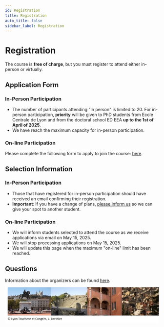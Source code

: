 ```yaml
---
id: Registration
title: Registration
auto_title: false
sidebar_label: Registration
---
```


# Registration

The course is **free of charge**, but you must register to attend either in-person or virtually.

## Application Form
### In-Person Participation
- The number of participants attending "in person" is limited to 20. For in-person participation, **priority** will be given to PhD students from Ecole Centrale de Lyon and from the doctoral school ED EEA **up to the 1st of April of 2025**.
- We have reach the maximum capacity for in-person participation. 

### On-line Participation
Please complete the following form to apply to join the course: [here](https://forms.gle/ixjzN9kZqW2tGvmK8).

## Selection Information
### In-Person Participation
- Those that have registered for in-person participation should have received an email confirming their registration.
- **Important**: If you have a change of plans, [please inform us](./07_Contact-and-Info.md) so we can give your spot to another student.

### On-line Participation
- We will inform students selected to attend the course as we receive applications via email on May 15, 2025.
- We will stop processing applications on May 15, 2025.
- We will update this page when the maximum "on-line" limit has been reached.

## Questions
Information about the organizers can be found [here](./05_Registration.md).


<img src="./assets/footer.jpg" width=600>
